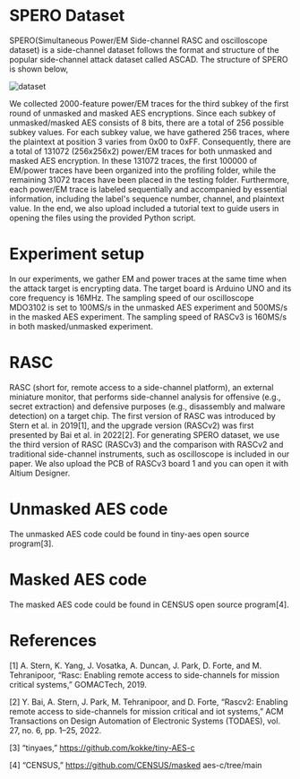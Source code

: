 # SPERO Dataset
SPERO(Simultaneous Power/EM Side-channel RASC and oscilloscope dataset) is a side-channel dataset follows the format and structure of the popular side-channel attack dataset called ASCAD. The structure of SPERO is shown below, 

![dataset](https://github.com/YunkaiUF/SPERO/assets/126429160/3c5ca934-15ae-4748-a4b6-592bcfb34c00)

We collected 2000-feature power/EM traces for the third subkey of the first round of unmasked and masked AES encryptions. Since each subkey of unmasked/masked AES consists of 8 bits, there are a total of 256 possible subkey values. For each subkey value, we have gathered 256 traces, where the plaintext at position 3 varies from 0x00 to 0xFF. Consequently, there are a total of 131072 (256x256x2) power/EM traces for both unmasked and masked AES encryption. In these 131072 traces, the first 100000 of EM/power traces have been organized into the profiling folder, while the remaining 31072 traces have been placed in the testing folder. Furthermore, each power/EM trace is labeled sequentially and accompanied by essential information, including the label's sequence number, channel, and plaintext value. In the end, we also upload included a tutorial text to guide users in opening the files using the provided Python script.

# Experiment setup
In our experiments, we gather EM and power traces at the same time when the attack target is encrypting data. The target board is Arduino UNO and its core frequency is 16MHz. The sampling speed of our oscilloscope MDO3102 is set to 100MS/s in the unmasked AES experiment and 500MS/s in the masked AES experiment. The sampling speed of RASCv3 is 160MS/s in both masked/unmasked experiment. 

# RASC
RASC (short for, remote access to a side-channel platform), an external miniature monitor, that performs side-channel analysis for offensive (e.g., secret extraction) and defensive purposes (e.g., disassembly and malware detection) on a target chip. The first version of RASC was introduced by Stern et al. in 2019[1], and the upgrade version (RASCv2) was first presented by Bai et al. in 2022[2]. For generating SPERO dataset, we use the third version of RASC (RASCv3) and the comparison with RASCv2 and traditional side-channel instruments, such as oscilloscope is included in our paper. We also upload the PCB of RASCv3 board 1 and you can open it with Altium Designer.

# Unmasked AES code
The unmasked AES code could be found in tiny-aes open source program[3].

# Masked AES code
The masked AES code could be found in CENSUS open source program[4].

# References
[1] A. Stern, K. Yang, J. Vosatka, A. Duncan, J. Park, D. Forte, and M. Tehranipoor, “Rasc: Enabling remote access to side-channels for mission critical systems,” GOMACTech, 2019.

[2] Y. Bai, A. Stern, J. Park, M. Tehranipoor, and D. Forte, “Rascv2: Enabling remote access to side-channels for mission critical and iot systems,” ACM Transactions on Design Automation of Electronic Systems
(TODAES), vol. 27, no. 6, pp. 1–25, 2022.

[3] “tinyaes,” https://github.com/kokke/tiny-AES-c

[4] “CENSUS,” https://github.com/CENSUS/masked aes-c/tree/main
